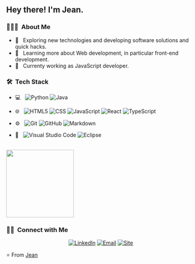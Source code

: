 <h2> Hey there! I'm Jean.</h2>

<h3> 👨🏻‍💻 &nbsp;About Me </h3>

- 🤔 &nbsp; Exploring new technologies and developing software solutions and quick hacks.
- 🌱 &nbsp; Learning more about Web development, in particular front-end development.
- 💼 &nbsp; Currenty working as JavaScript developer.

<h3> 🛠 &nbsp;Tech Stack</h3>

- 💻 &nbsp;
  ![Python](https://img.shields.io/badge/-Python-333333?style=flat&logo=python)
  ![Java](https://img.shields.io/badge/-Java-333333?style=flat&logo=Java&logoColor=007396)
- 🌐 &nbsp;
  ![HTML5](https://img.shields.io/badge/-HTML5-333333?style=flat&logo=HTML5)
  ![CSS](https://img.shields.io/badge/-CSS-333333?style=flat&logo=CSS3&logoColor=1572B6)
  ![JavaScript](https://img.shields.io/badge/-JavaScript-333333?style=flat&logo=javascript)
  ![React](https://img.shields.io/badge/-React-333333?style=flat&logo=react)
  ![TypeScript](https://img.shields.io/badge/-TypeScript-333333?style=flat&logo=typescript)
  
- ⚙️ &nbsp;
  ![Git](https://img.shields.io/badge/-Git-333333?style=flat&logo=git)
  ![GitHub](https://img.shields.io/badge/-GitHub-333333?style=flat&logo=github)
  ![Markdown](https://img.shields.io/badge/-Markdown-333333?style=flat&logo=markdown)
- 🔧 &nbsp;
  ![Visual Studio Code](https://img.shields.io/badge/-Visual%20Studio%20Code-333333?style=flat&logo=visual-studio-code&logoColor=007ACC)
  ![Eclipse](https://img.shields.io/badge/-Eclipse-333333?style=flat&logo=eclipse-ide&logoColor=2C2255)

<br/>

<a href="https://github.com/jean00">
  <img height="180em" src="https://github-readme-stats.vercel.app/api/top-langs/?username=jean00&theme=buefy&layout=compact" />
</a>

<br/>

<h3> 🤝🏻 &nbsp;Connect with Me </h3>

<p align="center">
<a href="https://www.linkedin.com/in/jean-louis-mosquera-escobar-6632b71ab/"><img alt="LinkedIn" src="https://img.shields.io/badge/LinkedIn-Jean%20Louis%20Mosquera%20Escobar-blue?style=flat-square&logo=linkedin"></a>
<a href="mailto:jeanlouis433@gmail.com"><img alt="Email" src="https://img.shields.io/badge/Email-jeanlouis433@gmail.com-blue?style=flat-square&logo=gmail"></a>
<a href="https://jean-webportfolio.netlify.app/"><img alt="Site" src="https://img.shields.io/website?up_message=My%20portfolio%20website&url=https%3A%2F%2Fjean-webportfolio.netlify.app%2F"></a>
</p>

⭐️ From [Jean](https://github.com/jean00)
